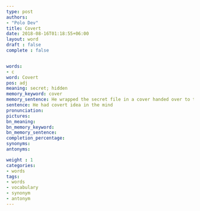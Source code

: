 ```yaml
---
type: post
authors:
- "Polo Dev"
title: Covert
date: 2018-08-16T01:18:55+06:00
layout: word
draft : false
complete : false


words:
- c
word: Covert
pos: adj
meaning: secret; hidden
memory_keyword: cover
memory_sentence: He wrapped the secret file in a cover handed over to the cbi
sentence: He had covert idea in the mind
pronunciation:
pictures:
bn_meaning: 
bn_memory_keyword: 
bn_memory_sentence:
completion_percentage:
synonyms:
antonyms:

weight : 1
categories:
- words
tags:
- words
- vocabulary
- synonym
- antonym
---
```

